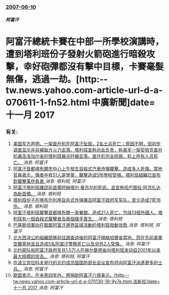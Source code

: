 ### [2007-06-10](/news/2007/06/10/index.md)

##### 阿富汗
# 阿富汗總統卡賽在中部一所學校演講時，遭到塔利班份子發射火箭砲進行暗殺攻擊，幸好砲彈都沒有擊中目標，卡賽毫髮無傷，逃過一劫。[http:--tw.news.yahoo.com-article-url-d-a-070611-1-fn52.html 中廣新聞]date=十一月 2017 




### 有关:

1. [ 美国军方声明，一架直升机在阿富汗坠毁，2名士兵死亡；原因不明，但初步调查显示并非被敌方火力击落。塔利班宣称对此负责，称美军一架契努克直升机袭击洛加尔省的塔利班据点时被击落，直升机完全损毁，机上所有人员死亡。 ](/zh/news/2019/11/20/美国军方声明-一架直升机在阿富汗坠毁-2名士兵死亡-原因不明-但初步调查显示并非被敌方火力击落-塔利班宣称对此负责-称.md) _消息: 阿富汗_
2. [阿富汗首都喀布爾市中心上午發生自殺式汽車炸彈襲擊，造成多人死傷。當地官員表示，傷者中有51人是學童，襲擊造成5所學校受損。塔利班組織已宣布對襲擊事件負責 ](/zh/news/2019/07/1/阿富汗首都喀布爾市中心上午發生自殺式汽車炸彈襲擊-造成多人死傷-當地官員表示-傷者中有51人是學童-襲擊造成5所學校受損.md) _消息: 塔利班, 阿富汗_
3. [阿富汗塔利班確認前首領阿赫塔尔·曼苏尔的死訊，並宣佈哈巴图拉·阿洪扎达為新首領。 ](/zh/news/2016/05/25/阿富汗塔利班確認前首領阿赫塔尔-曼苏尔的死訊-並宣佈哈巴图拉-阿洪扎达為新首領.md) _消息: 塔利班_
4. [ 塔利班份子在喀布尔利用自杀式炸弹袭击阿富汗政府军车队，至少造成7死16伤。](/zh/news/2014/10/1/塔利班份子在喀布尔利用自杀式炸弹袭击阿富汗政府军车队-至少造成7死16伤.md) _消息: 塔利班_
5. [阿富汗塔利班襲擊首都喀布爾一家餐館，造成21人死亡，包括13個外國人。塔利班有一個自殺式襲擊者及兩個槍手喪生。 ](/zh/news/2014/01/17/阿富汗塔利班襲擊首都喀布爾一家餐館-造成21人死亡-包括13個外國人-塔利班有一個自殺式襲擊者及兩個槍手喪生.md) _消息: 塔利班_
6. [ 巴基斯坦軍向在緊鄰阿富汗邊界區域活動的塔利班發動攻勢 ](/zh/news/2013/12/23/巴基斯坦軍向在緊鄰阿富汗邊界區域活動的塔利班發動攻勢.md) _消息: 塔利班, 阿富汗_
7. [ 北大西洋公約組織部隊前往調查過後的阿富汗楠格哈爾省當地，而在先前美軍空襲當地並且造成5名阿富汗警察死亡以及另外2人受傷。](/zh/news/2013/08/1/北大西洋公約組織部隊前往調查過後的阿富汗楠格哈爾省當地-而在先前美軍空襲當地並且造成5名阿富汗警察死亡以及另外2人受傷.md) _消息: 阿富汗_
8. [ 北约部队和阿富汗政府军共1.5万人在赫尔曼德省向塔利班发动自2001年以来最大规模的攻击。](/zh/news/2010/02/13/北约部队和阿富汗政府军共15万人在赫尔曼德省向塔利班发动自2001年以来最大规模的攻击.md) _消息: 塔利班, 阿富汗_
9. [ 在波兰克拉科夫举行的北约成员国国防部长会议宣布将向阿富汗派遣更多的士兵。](/zh/news/2009/02/20/在波兰克拉科夫举行的北约成员国国防部长会议宣布将向阿富汗派遣更多的士兵.md) _消息: 阿富汗_
10. [歐盟表示，在未來四年內，將捐助阿富汗六億美元。[http:--tw.news.yahoo.com-article-url-d-a-070130-19-9y7e.html 法新社]date=十一月 2017 ](/zh/news/2007/01/29/歐盟表示-在未來四年內-將捐助阿富汗六億美元-http-twnewsyahoocom-article-url.md) _消息: 阿富汗_
